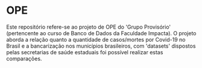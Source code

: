 # OPE

Este repositório refere-se ao projeto de OPE do 'Grupo Provisório' (pertencente ao curso de Banco de Dados da Faculdade Impacta). O projeto aborda a relação quanto a quantidade de casos/mortes por Covid-19 no Brasil e a bancarização nos municípios brasileiros, com 'datasets' dispostos pelas secretarias de saúde estaduais foi possível realizar estas comparações.